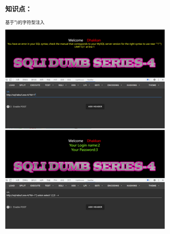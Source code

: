 ## 知识点：
基于")的字符型注入


![image.png](./images/20231017_2352457030.png)![image.png](./images/20231017_2352469323.png)
